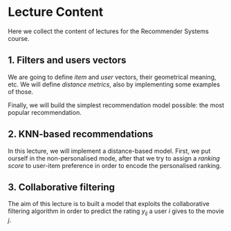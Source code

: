 # Lecture Content

Here we collect the content of lectures for the Recommender Systems course.

## 1. Filters and users vectors

We are going to define _item_ and _user_ vectors, their geometrical meaning, etc. We will define _distance metrics_, also by implementing some examples of those.

Finally, we will build the simplest recommendation model possible: the most popular recommendation.

## 2. KNN-based recommendations

In this lecture, we will implement a distance-based model. First, we put ourself in the non-personalised mode, after that we try to assign a _ranking score_ to user-item preference in order to encode the personalised ranking.

## 3. Collaborative filtering

The aim of this lecture is to built a model that exploits the collaborative filtering algorithm in order to predict the rating $y_{ij}$ a user $i$ gives to the movie $j$.
